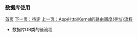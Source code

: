 ### 数据库使用  
[首页](../readme.md) [下一页：待定](dispatch.md)  [上一页：App\Http\Kernel的路由调度(寻址)流程](dispatch.md) 

- 数据库DB类的骚流程  
  
